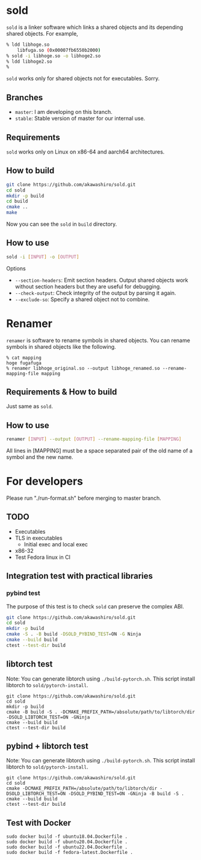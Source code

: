 # sold
`sold` is a linker software which links a shared objects and its depending
shared objects. For example,
```bash
% ldd libhoge.so
    libfuga.so (0x00007fb6550b2000)
% sold -i libhoge.so -o libhoge2.so
% ldd libhoge2.so
%
```
`sold` works only for shared objects not for executables. Sorry.

## Branches
- `master`: I am developing on this branch.
- `stable`: Stable version of master for our internal use.

## Requirements
`sold` works only on Linux on x86-64 and aarch64 architectures.

## How to build
```bash
git clone https://github.com/akawashiro/sold.git
cd sold
mkdir -p build
cd build
cmake ..
make
```
Now you can see the `sold` in `build` directory.

## How to use
```bash
sold -i [INPUT] -o [OUTPUT]
```
Options
- `--section-headers`: Emit section headers. Output shared objects work without section headers but they are useful for debugging.
- `--check-output`: Check integrity of the output by parsing it again.
- `--exclude-so`: Specify a shared object not to combine.

# Renamer
`renamer` is software to rename symbols in shared objects.  You can rename symbols in shared objects like the following.
```
% cat mapping
hoge fugafuga
% renamer libhoge_original.so --output libhoge_renamed.so --rename-mapping-file mapping
```

## Requirements & How to build
Just same as `sold`.

## How to use
```bash
renamer [INPUT] --output [OUTPUT] --rename-mapping-file [MAPPING]
```
All lines in [MAPPING] must be a space separated pair of the old name of a symbol and the new name.

# For developers
Please run "./run-format.sh" before merging to master branch.

## TODO
- Executables
- TLS in executables
    - Initial exec and local exec
- x86-32
- Test Fedora linux in CI

## Integration test with practical libraries
### pybind test
The purpose of this test is to check `sold` can preserve the complex ABI.
```bash
git clone https://github.com/akawashiro/sold.git
cd sold
mkdir -p build
cmake -S . -B build -DSOLD_PYBIND_TEST=ON -G Ninja
cmake --build build
ctest --test-dir build
```
## libtorch test
Note: You can generate libtorch using `./build-pytorch.sh`. This script install libtorch to `sold/pytorch-install`.
```
git clone https://github.com/akawashiro/sold.git
cd sold
mkdir -p build
cmake -B build -S . -DCMAKE_PREFIX_PATH=/absolute/path/to/libtorch/dir -DSOLD_LIBTORCH_TEST=ON -GNinja
cmake --build build
ctest --test-dir build
```
## pybind + libtorch test
Note: You can generate libtorch using `./build-pytorch.sh`. This script install libtorch to `sold/pytorch-install`.
```
git clone https://github.com/akawashiro/sold.git
cd sold
cmake -DCMAKE_PREFIX_PATH=/absolute/path/to/libtorch/dir -DSOLD_LIBTORCH_TEST=ON -DSOLD_PYBIND_TEST=ON -GNinja -B build -S .
cmake --build build
ctest --test-dir build
```


## Test with Docker
```
sudo docker build -f ubuntu18.04.Dockerfile .
sudo docker build -f ubuntu20.04.Dockerfile .
sudo docker build -f ubuntu22.04.Dockerfile .
sudo docker build -f fedora-latest.Dockerfile .
```
